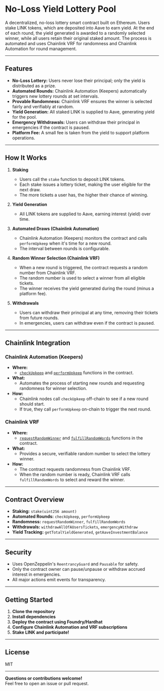 # No-Loss Yield Lottery Pool

A decentralized, no-loss lottery smart contract built on Ethereum. Users stake LINK tokens, which are deposited into Aave to earn yield. At the end of each round, the yield generated is awarded to a randomly selected winner, while all users retain their original staked amount. The process is automated and uses Chainlink VRF for randomness and Chainlink Automation for round management.

---

## Features

- **No-Loss Lottery:** Users never lose their principal; only the yield is distributed as a prize.
- **Automated Rounds:** Chainlink Automation (Keepers) automatically triggers new lottery rounds at set intervals.
- **Provable Randomness:** Chainlink VRF ensures the winner is selected fairly and verifiably at random.
- **Yield Generation:** All staked LINK is supplied to Aave, generating yield for the pool.
- **Emergency Withdrawals:** Users can withdraw their principal in emergencies if the contract is paused.
- **Platform Fee:** A small fee is taken from the yield to support platform operations.

---

## How It Works

1. **Staking**
   - Users call the `stake` function to deposit LINK tokens.
   - Each stake issues a lottery ticket, making the user eligible for the next draw.
   - The more tickets a user has, the higher their chance of winning.

2. **Yield Generation**
   - All LINK tokens are supplied to Aave, earning interest (yield) over time.

3. **Automated Draws (Chainlink Automation)**
   - Chainlink Automation (Keepers) monitors the contract and calls `performUpkeep` when it's time for a new round.
   - The interval between rounds is configurable.

4. **Random Winner Selection (Chainlink VRF)**
   - When a new round is triggered, the contract requests a random number from Chainlink VRF.
   - The random number is used to select a winner from all eligible tickets.
   - The winner receives the yield generated during the round (minus a platform fee).

5. **Withdrawals**
   - Users can withdraw their principal at any time, removing their tickets from future rounds.
   - In emergencies, users can withdraw even if the contract is paused.

---

## Chainlink Integration

### Chainlink Automation (Keepers)
- **Where:**  
  - [`checkUpkeep`](https://github.com/leetebbs/No-Loss-Yield-Lottery/blob/main/contracts/src/LotteryPool.sol#L196) and [`performUpkeep`](https://github.com/leetebbs/No-Loss-Yield-Lottery/blob/main/contracts/src/LotteryPool.sol#L209) functions in the contract.
- **What:**  
  - Automates the process of starting new rounds and requesting randomness for winner selection.
- **How:**  
  - Chainlink nodes call `checkUpkeep` off-chain to see if a new round should start.
  - If true, they call `performUpkeep` on-chain to trigger the next round.

### Chainlink VRF
- **Where:**  
  - [`requestRandomWinner`](https://github.com/leetebbs/No-Loss-Yield-Lottery/blob/main/contracts/src/LotteryPool.sol#L221) and [`fulfillRandomWords`](https://github.com/leetebbs/No-Loss-Yield-Lottery/blob/main/contracts/src/LotteryPool.sol#L247) functions in the contract.
- **What:**  
  - Provides a secure, verifiable random number to select the lottery winner.
- **How:**  
  - The contract requests randomness from Chainlink VRF.
  - When the random number is ready, Chainlink VRF calls `fulfillRandomWords` to select and reward the winner.

---

## Contract Overview

- **Staking:** `stake(uint256 amount)`
- **Automated Rounds:** `checkUpkeep`, `performUpkeep`
- **Randomness:** `requestRandomWinner`, `fulfillRandomWords`
- **Withdrawals:** `withdrawAllOfAUsersTickets`, `emergencyWithdraw`
- **Yield Tracking:** `getTotalYieldGenerated`, `getAaveInvestmentBalance`

---

## Security

- Uses OpenZeppelin's `ReentrancyGuard` and `Pausable` for safety.
- Only the contract owner can pause/unpause or withdraw accrued interest in emergencies.
- All major actions emit events for transparency.

---

## Getting Started

1. **Clone the repository**
2. **Install dependencies**
3. **Deploy the contract using Foundry/Hardhat**
4. **Configure Chainlink Automation and VRF subscriptions**
5. **Stake LINK and participate!**

---

## License

MIT

---

**Questions or contributions welcome!**  
Feel free to open an issue or pull request.
